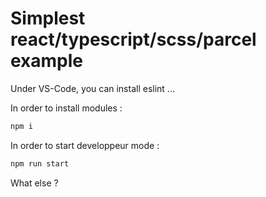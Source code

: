# Simplest react/typescript/scss/parcel example

Under VS-Code, you can install eslint ... 

In order to install modules :

```bash
npm i
```

In order to start developpeur mode :

```bash
npm run start
```

What else ?
